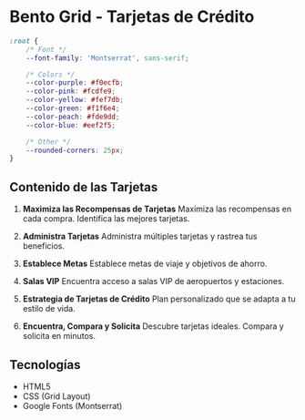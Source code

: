 # Bento Grid - Tarjetas de Crédito

```css
:root {
	/* Font */
	--font-family: 'Montserrat', sans-serif;

	/* Colors */
	--color-purple: #f0ecfb;
	--color-pink: #fcdfe9;
	--color-yellow: #fef7db;
	--color-green: #f1f6e4;
	--color-peach: #fde9dd;
	--color-blue: #eef2f5;

	/* Other */
	--rounded-corners: 25px;
}
```

## Contenido de las Tarjetas

1. **Maximiza las Recompensas de Tarjetas**
   Maximiza las recompensas en cada compra. Identifica las mejores tarjetas.

2. **Administra Tarjetas**
   Administra múltiples tarjetas y rastrea tus beneficios.

3. **Establece Metas**
   Establece metas de viaje y objetivos de ahorro.

4. **Salas VIP**
   Encuentra acceso a salas VIP de aeropuertos y estaciones.

5. **Estrategia de Tarjetas de Crédito**
   Plan personalizado que se adapta a tu estilo de vida.

6. **Encuentra, Compara y Solicita**
   Descubre tarjetas ideales. Compara y solicita en minutos.

## Tecnologías

- HTML5
- CSS (Grid Layout)
- Google Fonts (Montserrat)
